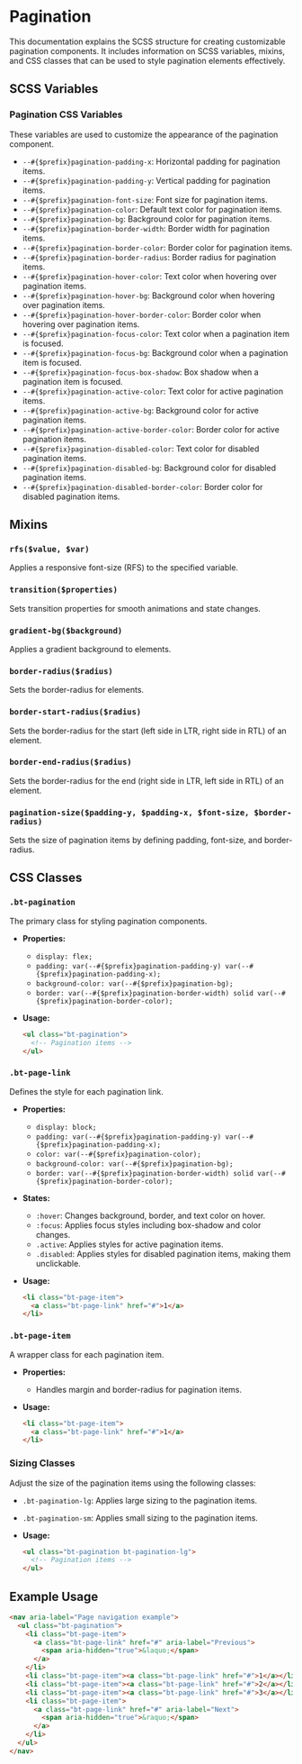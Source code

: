 # Pagination

This documentation explains the SCSS structure for creating customizable pagination components. It includes information on SCSS variables, mixins, and CSS classes that can be used to style pagination elements effectively.

## SCSS Variables

### Pagination CSS Variables

These variables are used to customize the appearance of the pagination component.

- `--#{$prefix}pagination-padding-x`: Horizontal padding for pagination items.
- `--#{$prefix}pagination-padding-y`: Vertical padding for pagination items.
- `--#{$prefix}pagination-font-size`: Font size for pagination items.
- `--#{$prefix}pagination-color`: Default text color for pagination items.
- `--#{$prefix}pagination-bg`: Background color for pagination items.
- `--#{$prefix}pagination-border-width`: Border width for pagination items.
- `--#{$prefix}pagination-border-color`: Border color for pagination items.
- `--#{$prefix}pagination-border-radius`: Border radius for pagination items.
- `--#{$prefix}pagination-hover-color`: Text color when hovering over pagination items.
- `--#{$prefix}pagination-hover-bg`: Background color when hovering over pagination items.
- `--#{$prefix}pagination-hover-border-color`: Border color when hovering over pagination items.
- `--#{$prefix}pagination-focus-color`: Text color when a pagination item is focused.
- `--#{$prefix}pagination-focus-bg`: Background color when a pagination item is focused.
- `--#{$prefix}pagination-focus-box-shadow`: Box shadow when a pagination item is focused.
- `--#{$prefix}pagination-active-color`: Text color for active pagination items.
- `--#{$prefix}pagination-active-bg`: Background color for active pagination items.
- `--#{$prefix}pagination-active-border-color`: Border color for active pagination items.
- `--#{$prefix}pagination-disabled-color`: Text color for disabled pagination items.
- `--#{$prefix}pagination-disabled-bg`: Background color for disabled pagination items.
- `--#{$prefix}pagination-disabled-border-color`: Border color for disabled pagination items.

## Mixins

### `rfs($value, $var)`
Applies a responsive font-size (RFS) to the specified variable.

### `transition($properties)`
Sets transition properties for smooth animations and state changes.

### `gradient-bg($background)`
Applies a gradient background to elements.

### `border-radius($radius)`
Sets the border-radius for elements.

### `border-start-radius($radius)`
Sets the border-radius for the start (left side in LTR, right side in RTL) of an element.

### `border-end-radius($radius)`
Sets the border-radius for the end (right side in LTR, left side in RTL) of an element.

### `pagination-size($padding-y, $padding-x, $font-size, $border-radius)`
Sets the size of pagination items by defining padding, font-size, and border-radius.

## CSS Classes

### `.bt-pagination`

The primary class for styling pagination components.

- **Properties:**
  - `display: flex;`
  - `padding: var(--#{$prefix}pagination-padding-y) var(--#{$prefix}pagination-padding-x);`
  - `background-color: var(--#{$prefix}pagination-bg);`
  - `border: var(--#{$prefix}pagination-border-width) solid var(--#{$prefix}pagination-border-color);`
  
- **Usage:**
  ```html
  <ul class="bt-pagination">
    <!-- Pagination items -->
  </ul>
  ```

### `.bt-page-link`

Defines the style for each pagination link.

- **Properties:**
  - `display: block;`
  - `padding: var(--#{$prefix}pagination-padding-y) var(--#{$prefix}pagination-padding-x);`
  - `color: var(--#{$prefix}pagination-color);`
  - `background-color: var(--#{$prefix}pagination-bg);`
  - `border: var(--#{$prefix}pagination-border-width) solid var(--#{$prefix}pagination-border-color);`
  
- **States:**
  - `:hover`: Changes background, border, and text color on hover.
  - `:focus`: Applies focus styles including box-shadow and color changes.
  - `.active`: Applies styles for active pagination items.
  - `.disabled`: Applies styles for disabled pagination items, making them unclickable.
  
- **Usage:**
  ```html
  <li class="bt-page-item">
    <a class="bt-page-link" href="#">1</a>
  </li>
  ```

### `.bt-page-item`

A wrapper class for each pagination item.

- **Properties:**
  - Handles margin and border-radius for pagination items.
  
- **Usage:**
  ```html
  <li class="bt-page-item">
    <a class="bt-page-link" href="#">1</a>
  </li>
  ```

### Sizing Classes

Adjust the size of the pagination items using the following classes:

- `.bt-pagination-lg`: Applies large sizing to the pagination items.
- `.bt-pagination-sm`: Applies small sizing to the pagination items.

- **Usage:**
  ```html
  <ul class="bt-pagination bt-pagination-lg">
    <!-- Pagination items -->
  </ul>
  ```

## Example Usage

```html
<nav aria-label="Page navigation example">
  <ul class="bt-pagination">
    <li class="bt-page-item">
      <a class="bt-page-link" href="#" aria-label="Previous">
        <span aria-hidden="true">&laquo;</span>
      </a>
    </li>
    <li class="bt-page-item"><a class="bt-page-link" href="#">1</a></li>
    <li class="bt-page-item"><a class="bt-page-link" href="#">2</a></li>
    <li class="bt-page-item"><a class="bt-page-link" href="#">3</a></li>
    <li class="bt-page-item">
      <a class="bt-page-link" href="#" aria-label="Next">
        <span aria-hidden="true">&raquo;</span>
      </a>
    </li>
  </ul>
</nav>
```